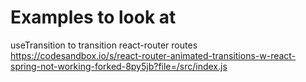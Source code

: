 # Examples to look at
useTransition to transition react-router routes https://codesandbox.io/s/react-router-animated-transitions-w-react-spring-not-working-forked-8py5jb?file=/src/index.js